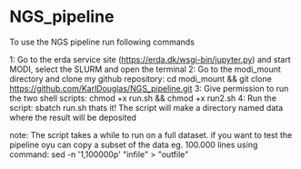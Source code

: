 # NGS_pipeline

To use the NGS pipeline run following commands

1: Go to the erda service site (https://erda.dk/wsgi-bin/jupyter.py) and start MODI, select the SLURM and open the terminal
2: Go to the modi_mount directory and clone my github repository: cd modi_mount && git clone https://github.com/KarlDouglas/NGS_pipeline.git
3: Give permission to run the two shell scripts: chmod +x run.sh && chmod +x run2.sh
4: Run the script: sbatch run.sh
thats it! The script will make a directory named data where the result will be deposited

note: The script takes a while to run on a full dataset. if you want to test the pipeline oyu can copy a subset of the data eg. 100.000 lines using command: sed -n '1,100000p' "infile" > "outfile"

